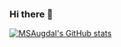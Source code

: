 ### Hi there 👋
[![MSAugdal's GitHub stats](https://github-readme-stats.vercel.app/api?username=msaugdal&theme=ambient_gradient&show_icons=true)](https://github.com/anuraghazra/github-readme-stats)
<!--
**MSAugdal/MSAugdal** is a ✨ _special_ ✨ repository because its `README.md` (this file) appears on your GitHub profile.

Here are some ideas to get you started:

- 🔭 I’m currently working on ...
- 🌱 I’m currently learning ...
- 👯 I’m looking to collaborate on ...
- 🤔 I’m looking for help with ...
- 💬 Ask me about ...
- 📫 How to reach me: ...
- 😄 Pronouns: ...
- ⚡ Fun fact: ...
-->
